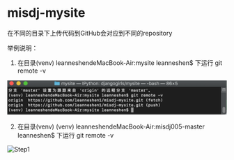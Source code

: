 # misdj-mysite
在不同的目录下上传代码到GitHub会对应到不同的repository

举例说明：

1. 在目录(venv) leanneshendeMacBook-Air:mysite leanneshen$ 下运行 git remote -v

![Step1](img/1_mysite.png)


2. 在目录(venv) (venv) leanneshendeMacBook-Air:misdj005-master leanneshen$ 下运行 git remote -v


![Step1](img/2_.png)














